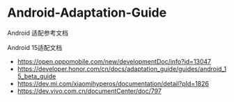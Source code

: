 # Android-Adaptation-Guide
Android 适配参考文档

Android 15适配文档
- https://open.oppomobile.com/new/developmentDoc/info?id=13047
- https://developer.honor.com/cn/docs/adaptation_guide/guides/android_15_beta_guide
- https://dev.mi.com/xiaomihyperos/documentation/detail?pId=1826
- https://dev.vivo.com.cn/documentCenter/doc/797
